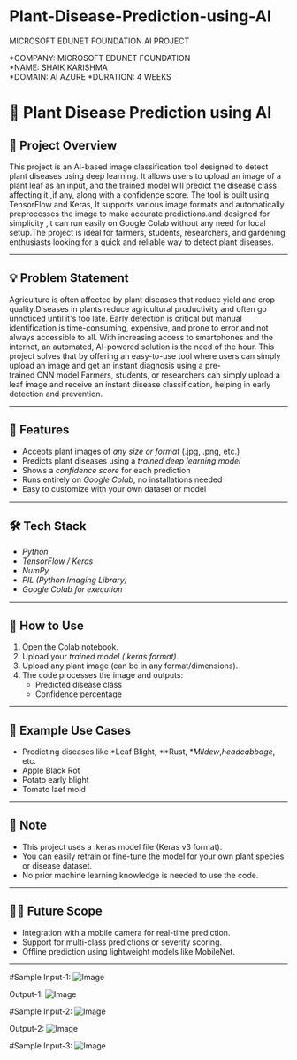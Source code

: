 # Plant-Disease-Prediction-using-AI
MICROSOFT EDUNET FOUNDATION AI PROJECT

*COMPANY: MICROSOFT EDUNET FOUNDATION  
*NAME: SHAIK KARISHMA  
*DOMAIN: AI AZURE 
*DURATION: 4 WEEKS


# 🌿 Plant Disease Prediction using AI

## 🧠 Project Overview

This project is an AI-based image classification tool designed to detect plant diseases using deep learning. It allows users to upload an image of a plant leaf as an input, and the trained model will predict the disease class affecting it ,if any, along with a confidence score. The tool is built using TensorFlow and Keras, It supports various image formats and automatically preprocesses the image to make accurate predictions.and designed for simplicity ,it can run easily on Google Colab without any need for local  setup.The project is ideal for farmers, students, researchers, and gardening enthusiasts looking for a quick and reliable way to detect plant diseases.
 
---

## 💡 Problem Statement

Agriculture is often affected by plant diseases that reduce yield and crop quality.Diseases in plants reduce agricultural productivity and often go unnoticed until it's too late. Early detection is critical but manual identification is time-consuming, expensive, and prone to error and not always accessible to all. With increasing access to smartphones and the internet, an automated, AI-powered solution is the need of the hour. This project solves that by offering an easy-to-use tool where users can simply upload an image and get an instant diagnosis using a pre-trained CNN model.Farmers, students, or researchers can simply upload a leaf image and receive an instant disease classification, helping in early detection and prevention.


---

## 🚀 Features

- Accepts plant images of *any size or format* (.jpg, .png, etc.)
- Predicts plant diseases using a *trained deep learning model*
- Shows a *confidence score* for each prediction
- Runs entirely on *Google Colab*, no installations needed
- Easy to customize with your own dataset or model

---

## 🛠 Tech Stack

- *Python*
- *TensorFlow / Keras*
- *NumPy*
- *PIL (Python Imaging Library)*
- *Google Colab for execution*

---

## 📁 How to Use

1. Open the Colab notebook.
2. Upload your *trained model (.keras format)*.
3. Upload any plant image (can be in any format/dimensions).
4. The code processes the image and outputs:
   - Predicted disease class
   - Confidence percentage

---

## 🧪 Example Use Cases

- Predicting diseases like *Leaf Blight, **Rust, **Mildew*,*headcabbage*, etc.
- Apple Black Rot
- Potato early blight
- Tomato laef mold
  
---

## 📌 Note

- This project uses a .keras model file (Keras v3 format).
- You can easily retrain or fine-tune the model for your own plant species or disease dataset.
- No prior machine learning knowledge is needed to use the code.

---

## 👩‍🌾 Future Scope

- Integration with a mobile camera for real-time prediction.
- Support for multi-class predictions or severity scoring.
- Offline prediction using lightweight models like MobileNet.

---

#Sample Input-1:
![Image](https://github.com/user-attachments/assets/93a414ca-5380-43ad-a47d-c94a70aa62ef)

Output-1:
![Image](https://github.com/user-attachments/assets/c294551d-4050-4316-9c77-1c826b3c6a6b)

#Sample Input-2:
![Image](https://github.com/user-attachments/assets/c1dd7197-4794-4010-9c0f-9d6fe33abc12)

Output-2:
![Image](https://github.com/user-attachments/assets/28dbf91a-168d-43e4-817d-c05d717d9adf)

#Sample Input-3:
![Image](https://github.com/user-attachments/assets/ac1f9a8c-e075-426c-b02f-195629e58ed4)








